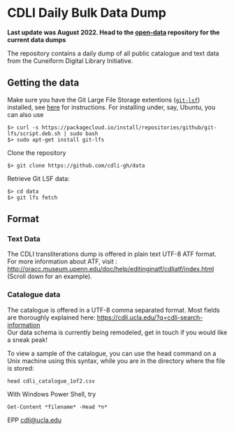 # CDLI Daily Bulk Data Dump

**Last update was August 2022. Head to the [open-data](https://github.com/cdli-gh/open-data) repository for the current data dumps**   
  
The repository contains a daily dump of all public catalogue and text data from the Cuneiform Digital Library Initiative. 

## Getting the data

Make sure you have the Git Large File Storage extentions ([`git-lsf`](https://github.com/git-lfs/git-lfs)) installed, see [here](https://docs.github.com/en/repositories/working-with-files/managing-large-files/installing-git-large-file-storage) for instructions. For installing under, say, Ubuntu, you can also use

    $> curl -s https://packagecloud.io/install/repositories/github/git-lfs/script.deb.sh | sudo bash
    $> sudo apt-get install git-lfs
  
Clone the repository

    $> git clone https://github.com/cdli-gh/data
  
Retrieve Git LSF data:
  
    $> cd data
    $> git lfs fetch

## Format
### Text Data
The CDLI transliterations dump is offered in plain text UTF-8 ATF format.
For more information about ATF, visit : http://oracc.museum.upenn.edu/doc/help/editinginatf/cdliatf/index.html (Scroll down for an example).


### Catalogue data
The catalogue is offered in a UTF-8 comma separated format. Most fields are thoroughly explained here: https://cdli.ucla.edu/?q=cdli-search-information  
Our data schema is currently being remodeled, get in touch if you would like a sneak peak!

To view a sample of the catalogue, you can use the head command on a Unix machine using this syntax, while you are in the directory where the file is stored:
```
head cdli_catalogue_1of2.csv
```
With Windows Power Shell, try
```
Get-Content *filename* -Head *n*
```

EPP cdli@ucla.edu
